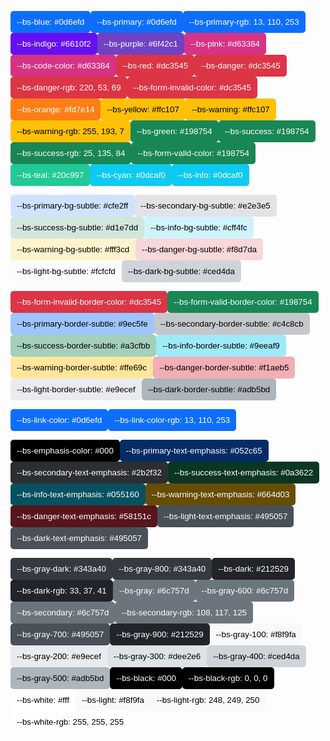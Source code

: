 <button style="background-color: #0d6efd; color: white; padding: 10px; border: none; border-radius: 5px;">--bs-blue: #0d6efd</button><button style="background-color: #0d6efd; color: white; padding: 10px; border: none; border-radius: 5px;">--bs-primary: #0d6efd</button><button style="background-color: rgb(13, 110, 253); color: white; padding: 10px; border: none; border-radius: 5px;">--bs-primary-rgb: 13, 110, 253</button><button style="background-color: #6610f2; color: white; padding: 10px; border: none; border-radius: 5px;">--bs-indigo: #6610f2</button><button style="background-color: #6f42c1; color: white; padding: 10px; border: none; border-radius: 5px;">--bs-purple: #6f42c1</button><button style="background-color: #d63384; color: white; padding: 10px; border: none; border-radius: 5px;">--bs-pink: #d63384</button><button style="background-color: #d63384; color: white; padding: 10px; border: none; border-radius: 5px;">--bs-code-color: #d63384</button><button style="background-color: #dc3545; color: white; padding: 10px; border: none; border-radius: 5px;">--bs-red: #dc3545</button><button style="background-color: #dc3545; color: white; padding: 10px; border: none; border-radius: 5px;">--bs-danger: #dc3545</button><button style="background-color: rgb(220, 53, 69); color: white; padding: 10px; border: none; border-radius: 5px;">--bs-danger-rgb: 220, 53, 69</button><button style="background-color: #dc3545; color: white; padding: 10px; border: none; border-radius: 5px;">--bs-form-invalid-color: #dc3545</button><button style="background-color: #fd7e14; color: white; padding: 10px; border: none; border-radius: 5px;">--bs-orange: #fd7e14</button><button style="background-color: #ffc107; color: black; padding: 10px; border: none; border-radius: 5px;">--bs-yellow: #ffc107</button><button style="background-color: #ffc107; color: black; padding: 10px; border: none; border-radius: 5px;">--bs-warning: #ffc107</button><button style="background-color: rgb(255, 193, 7); color: black; padding: 10px; border: none; border-radius: 5px;">--bs-warning-rgb: 255, 193, 7</button><button style="background-color: #198754; color: white; padding: 10px; border: none; border-radius: 5px;">--bs-green: #198754</button><button style="background-color: #198754; color: white; padding: 10px; border: none; border-radius: 5px;">--bs-success: #198754</button><button style="background-color: rgb(25, 135, 84); color: white; padding: 10px; border: none; border-radius: 5px;">--bs-success-rgb: 25, 135, 84</button><button style="background-color: #198754; color: white; padding: 10px; border: none; border-radius: 5px;">--bs-form-valid-color: #198754</button><button style="background-color: #20c997; color: white; padding: 10px; border: none; border-radius: 5px;">--bs-teal: #20c997</button><button style="background-color: #0dcaf0; color: white; padding: 10px; border: none; border-radius: 5px;">--bs-cyan: #0dcaf0</button><button style="background-color: #0dcaf0; color: white; padding: 10px; border: none; border-radius: 5px;">--bs-info: #0dcaf0</button>



<button style="background-color: #cfe2ff; color: black; padding: 10px; border: none; border-radius: 5px;">--bs-primary-bg-subtle: #cfe2ff</button><button style="background-color: #e2e3e5; color: black; padding: 10px; border: none; border-radius: 5px;">--bs-secondary-bg-subtle: #e2e3e5</button><button style="background-color: #d1e7dd; color: black; padding: 10px; border: none; border-radius: 5px;">--bs-success-bg-subtle: #d1e7dd</button><button style="background-color: #cff4fc; color: black; padding: 10px; border: none; border-radius: 5px;">--bs-info-bg-subtle: #cff4fc</button><button style="background-color: #fff3cd; color: black; padding: 10px; border: none; border-radius: 5px;">--bs-warning-bg-subtle: #fff3cd</button><button style="background-color: #f8d7da; color: black; padding: 10px; border: none; border-radius: 5px;">--bs-danger-bg-subtle: #f8d7da</button><button style="background-color: #fcfcfd; color: black; padding: 10px; border: none; border-radius: 5px;">--bs-light-bg-subtle: #fcfcfd</button><button style="background-color: #ced4da; color: black; padding: 10px; border: none; border-radius: 5px;">--bs-dark-bg-subtle: #ced4da</button>



<button style="background-color: #dc3545; color: white; padding: 10px; border: none; border-radius: 5px;">--bs-form-invalid-border-color: #dc3545</button><button style="background-color: #198754; color: white; padding: 10px; border: none; border-radius: 5px;">--bs-form-valid-border-color: #198754</button><button style="background-color: #9ec5fe; color: black; padding: 10px; border: none; border-radius: 5px;">--bs-primary-border-subtle: #9ec5fe</button><button style="background-color: #c4c8cb; color: black; padding: 10px; border: none; border-radius: 5px;">--bs-secondary-border-subtle: #c4c8cb</button><button style="background-color: #a3cfbb; color: black; padding: 10px; border: none; border-radius: 5px;">--bs-success-border-subtle: #a3cfbb</button><button style="background-color: #9eeaf9; color: black; padding: 10px; border: none; border-radius: 5px;">--bs-info-border-subtle: #9eeaf9</button><button style="background-color: #ffe69c; color: black; padding: 10px; border: none; border-radius: 5px;">--bs-warning-border-subtle: #ffe69c</button><button style="background-color: #f1aeb5; color: black; padding: 10px; border: none; border-radius: 5px;">--bs-danger-border-subtle: #f1aeb5</button><button style="background-color: #e9ecef; color: black; padding: 10px; border: none; border-radius: 5px;">--bs-light-border-subtle: #e9ecef</button><button style="background-color: #adb5bd; color: black; padding: 10px; border: none; border-radius: 5px;">--bs-dark-border-subtle: #adb5bd</button>



<button style="background-color: #0d6efd; color: white; padding: 10px; border: none; border-radius: 5px;">--bs-link-color: #0d6efd</button><button style="background-color: rgb(13, 110, 253); color: white; padding: 10px; border: none; border-radius: 5px;">--bs-link-color-rgb: 13, 110, 253</button>



<button style="background-color: #000; color: white; padding: 10px; border: none; border-radius: 5px;">--bs-emphasis-color: #000</button><button style="background-color: #052c65; color: white; padding: 10px; border: none; border-radius: 5px;">--bs-primary-text-emphasis: #052c65</button><button style="background-color: #2b2f32; color: white; padding: 10px; border: none; border-radius: 5px;">--bs-secondary-text-emphasis: #2b2f32</button><button style="background-color: #0a3622; color: white; padding: 10px; border: none; border-radius: 5px;">--bs-success-text-emphasis: #0a3622</button><button style="background-color: #055160; color: white; padding: 10px; border: none; border-radius: 5px;">--bs-info-text-emphasis: #055160</button><button style="background-color: #664d03; color: white; padding: 10px; border: none; border-radius: 5px;">--bs-warning-text-emphasis: #664d03</button><button style="background-color: #58151c; color: white; padding: 10px; border: none; border-radius: 5px;">--bs-danger-text-emphasis: #58151c</button><button style="background-color: #495057; color: white; padding: 10px; border: none; border-radius: 5px;">--bs-light-text-emphasis: #495057</button><button style="background-color: #495057; color: white; padding: 10px; border: none; border-radius: 5px;">--bs-dark-text-emphasis: #495057</button>


<button style="background-color: #343a40; color: white; padding: 10px; border: none; border-radius: 5px;">--bs-gray-dark: #343a40</button><button style="background-color: #343a40; color: white; padding: 10px; border: none; border-radius: 5px;">--bs-gray-800: #343a40</button><button style="background-color: #212529; color: white; padding: 10px; border: none; border-radius: 5px;">--bs-dark: #212529</button><button style="background-color: rgb(33, 37, 41); color: white; padding: 10px; border: none; border-radius: 5px;">--bs-dark-rgb: 33, 37, 41</button><button style="background-color: #6c757d; color: white; padding: 10px; border: none; border-radius: 5px;">--bs-gray: #6c757d</button><button style="background-color: #6c757d; color: white; padding: 10px; border: none; border-radius: 5px;">--bs-gray-600: #6c757d</button><button style="background-color: #6c757d; color: white; padding: 10px; border: none; border-radius: 5px;">--bs-secondary: #6c757d</button><button style="background-color: rgb(108, 117, 125); color: white; padding: 10px; border: none; border-radius: 5px;">--bs-secondary-rgb: 108, 117, 125</button><button style="background-color: #495057; color: white; padding: 10px; border: none; border-radius: 5px;">--bs-gray-700: #495057</button><button style="background-color: #212529; color: white; padding: 10px; border: none; border-radius: 5px;">--bs-gray-900: #212529</button><button style="background-color: #f8f9fa; color: black; padding: 10px; border: none; border-radius: 5px;">--bs-gray-100: #f8f9fa</button><button style="background-color: #e9ecef; color: black; padding: 10px; border: none; border-radius: 5px;">--bs-gray-200: #e9ecef</button><button style="background-color: #dee2e6; color: black; padding: 10px; border: none; border-radius: 5px;">--bs-gray-300: #dee2e6</button><button style="background-color: #ced4da; color: black; padding: 10px; border: none; border-radius: 5px;">--bs-gray-400: #ced4da</button><button style="background-color: #adb5bd; color: black; padding: 10px; border: none; border-radius: 5px;">--bs-gray-500: #adb5bd</button><button style="background-color: #000; color: white; padding: 10px; border: none; border-radius: 5px;">--bs-black: #000</button><button style="background-color: rgb(0, 0, 0); color: white; padding: 10px; border: none; border-radius: 5px;">--bs-black-rgb: 0, 0, 0</button><button style="background-color: #fff; color: black; padding: 10px; border: none; border-radius: 5px;">--bs-white: #fff</button><button style="background-color: #f8f9fa; color: black; padding: 10px; border: none; border-radius: 5px;">--bs-light: #f8f9fa</button><button style="background-color: rgb(248, 249, 250); color: black; padding: 10px; border: none; border-radius: 5px;">--bs-light-rgb: 248, 249, 250</button><button style="background-color: rgb(255, 255, 255); color: black; padding: 10px; border: none; border-radius: 5px;">--bs-white-rgb: 255, 255, 255</button>



  
